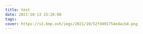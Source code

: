 ```yaml
---
title: test
date: 2021-10-13 15:26:00
tags:
cover: https://s3.bmp.ovh/imgs/2021/10/52fd491754edacb4.png
---
```

